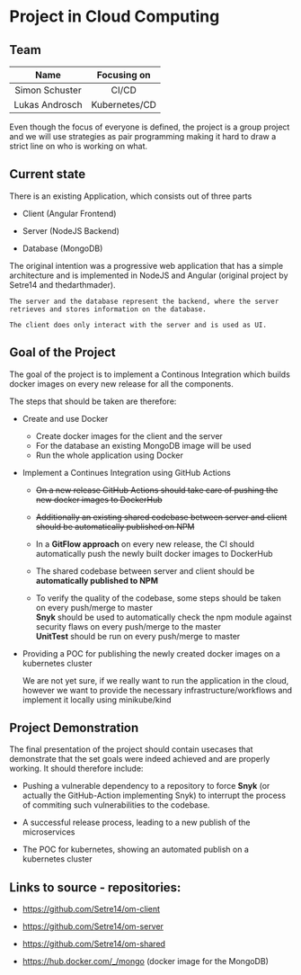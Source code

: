 # Project in Cloud Computing

## Team
|Name            |    Focusing on         |
|:--------------:|:----------------------:|
| Simon Schuster |        CI/CD           |
| Lukas Androsch |     Kubernetes/CD	  |

Even though the focus of everyone is defined, the project is a group project and we will use strategies as pair programming making it hard to draw a strict line on who is working on what.

## Current state
There is an existing Application, which consists out of three parts 

- Client (Angular Frontend)
	
- Server (NodeJS Backend)

- Database (MongoDB)

The original intention was a progressive web application that has a simple architecture and is implemented in NodeJS and Angular (original project by Setre14 and thedarthmader).

	The server and the database represent the backend, where the server retrieves and stores information on the database. 

	The client does only interact with the server and is used as UI.

## Goal of the Project

The goal of the project is to implement a Continous Integration which builds docker images on every new release for all the components. 

The steps that should be taken are therefore:

- Create and use Docker
	
	- Create docker images for the client and the server
	- For the database an existing MongoDB image will be used
	- Run the whole application using Docker

- Implement a Continues Integration using GitHub Actions

	- ~~On a new release GitHub Actions should take care of pushing the new docker images to DockerHub~~
	- ~~Additionally an existing shared codebase between server and client should be automatically published on NPM~~
		
	- In a **GitFlow approach** on every new release, the CI should automatically push the newly built docker images to DockerHub
	- The shared codebase between server and client should be **automatically published to NPM** 
	- To verify the quality of the codebase, some steps should be taken on every push/merge to master <br>
	**Snyk** should be used to automatically check the npm module against security flaws on every push/merge to the master <br>
	**UnitTest** should be run on every push/merge to master 
	
- Providing a POC for publishing the newly created docker images on a kubernetes cluster

	We are not yet sure, if we really want to run the application in the cloud, however we want to provide the necessary infrastructure/workflows and implement it locally using minikube/kind

## Project Demonstration

The final presentation of the project should contain usecases that demonstrate that the set goals were indeed achieved and are properly working. It should therefore include: 

- Pushing a vulnerable dependency to a repository to force **Snyk** (or actually the GitHub-Action implementing Snyk) to interrupt the process of commiting such vulnerabilities to the codebase. 

- A successful release process, leading to a new publish of the microservices

- The POC for kubernetes, showing an automated publish on a kubernetes cluster

## Links to source - repositories:

- https://github.com/Setre14/om-client
- https://github.com/Setre14/om-server
- https://github.com/Setre14/om-shared

- https://hub.docker.com/_/mongo (docker image for the MongoDB)
